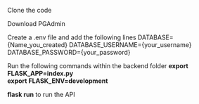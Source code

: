Clone the code

Download PGAdmin

Create a .env file and add the following lines
DATABASE={Name_you_created}
DATABASE_USERNAME={your_username}
DATABASE_PASSWORD={your_password}

Run the following commands within the backend folder
**export FLASK_APP=index.py   
export FLASK_ENV=development**

**flask run** to run the API

